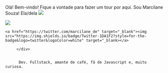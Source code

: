 Olá! Bem-vindo! Fique a vontade para fazer um tour por aqui.
Sou Marcilane Souza! Ela/dela
<img src="https://img.shields.io/static/v1?label=react&message=framework&color=blue&style=for-the-badge&logo=REACT"/>

<img src = "https://3.bp.blogspot.com/-cZ5pOYfMvGk/VspMuXf40MI/AAAAAAAAC2o/fGMcCZazKfQ/s1600/inspectocat.jpg">
<div>
    
    <a href="https://twitter.com/marcilane_de" target="_blank"><img src="https://img.shields.io/badge/Twitter-1DA1F2?style=for-the-badge&logo=twitter&logoColor=white" target="_blank></a>
         
         </div>
    
         
          Dev. Fullstack, amante de café, fã de Javascript e, muito curiosa.
          
